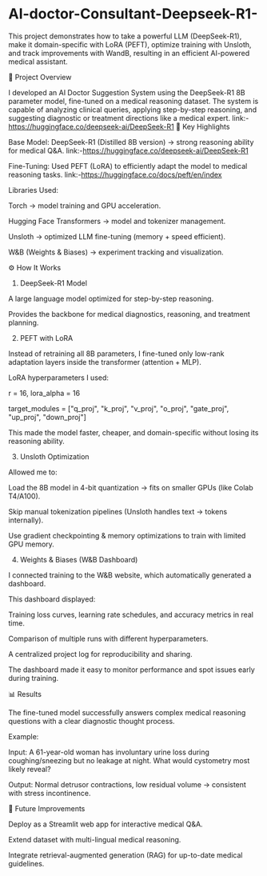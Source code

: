 # AI-doctor-Consultant-Deepseek-R1-
This project demonstrates how to take a powerful LLM (DeepSeek-R1), make it domain-specific with LoRA (PEFT), optimize training with Unsloth, and track improvements with WandB, resulting in an efficient AI-powered medical assistant.


📌 Project Overview

I developed an AI Doctor Suggestion System using the DeepSeek-R1 8B parameter model, fine-tuned on a medical reasoning dataset. The system is capable of analyzing clinical queries, applying step-by-step reasoning, and suggesting diagnostic or treatment directions like a medical expert.
link:-https://huggingface.co/deepseek-ai/DeepSeek-R1
🔑 Key Highlights

Base Model: DeepSeek-R1 (Distilled 8B version) → strong reasoning ability for medical Q&A.
link:-https://huggingface.co/deepseek-ai/DeepSeek-R1

Fine-Tuning: Used PEFT (LoRA) to efficiently adapt the model to medical reasoning tasks.
link:-https://huggingface.co/docs/peft/en/index

Libraries Used:

Torch → model training and GPU acceleration.

Hugging Face Transformers → model and tokenizer management.

Unsloth → optimized LLM fine-tuning (memory + speed efficient).

W&B (Weights & Biases) → experiment tracking and visualization.

⚙️ How It Works
1. DeepSeek-R1 Model

A large language model optimized for step-by-step reasoning.

Provides the backbone for medical diagnostics, reasoning, and treatment planning.

2. PEFT with LoRA

Instead of retraining all 8B parameters, I fine-tuned only low-rank adaptation layers inside the transformer (attention + MLP).

LoRA hyperparameters I used:

r = 16, lora_alpha = 16

target_modules = ["q_proj", "k_proj", "v_proj", "o_proj", "gate_proj", "up_proj", "down_proj"]

This made the model faster, cheaper, and domain-specific without losing its reasoning ability.

3. Unsloth Optimization

Allowed me to:

Load the 8B model in 4-bit quantization → fits on smaller GPUs (like Colab T4/A100).

Skip manual tokenization pipelines (Unsloth handles text → tokens internally).

Use gradient checkpointing & memory optimizations to train with limited GPU memory.

4. Weights & Biases (W&B Dashboard)

I connected training to the W&B website, which automatically generated a dashboard.

This dashboard displayed:

Training loss curves, learning rate schedules, and accuracy metrics in real time.

Comparison of multiple runs with different hyperparameters.

A centralized project log for reproducibility and sharing.

The dashboard made it easy to monitor performance and spot issues early during training.

📊 Results

The fine-tuned model successfully answers complex medical reasoning questions with a clear diagnostic thought process.

Example:

Input:
A 61-year-old woman has involuntary urine loss during coughing/sneezing but no leakage at night. What would cystometry most likely reveal?

Output:
Normal detrusor contractions, low residual volume → consistent with stress incontinence.

🚀 Future Improvements

Deploy as a Streamlit web app for interactive medical Q&A.

Extend dataset with multi-lingual medical reasoning.

Integrate retrieval-augmented generation (RAG) for up-to-date medical guidelines.
